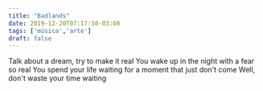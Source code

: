 ```yaml
---
title: "Badlands"
date: 2019-12-20T07:17:58-03:00
tags: ['música','arte']
draft: false
---
```


Talk about a dream, try to make it real
You wake up in the night with a fear so real
You spend your life waiting for a moment that just don't come
Well, don't waste your time waiting